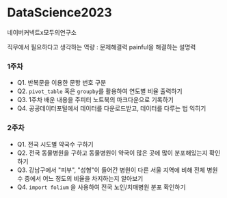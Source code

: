 # DataScience2023

네이버커넥트x모두의연구소

직무에서 필요하다고 생각하는 역량 : 문제해결력 painful을 해결하는 설명력

### 1주차
* Q1. 반복문을 이용한 문항 번호 구분 
* Q2. `pivot_table` 혹은 `groupby`를 활용하여 연도별 비율 출력하기
* Q3. 1주차 배운 내용을 주피터 노트북의 마크다운으로 기록하기
* Q4. 공공데이터포털에서 데이터를 다운로드받고, 데이터를 다루는 법 익히기

### 2주차
* Q1. 전국 시도별 약국수 구하기
* Q2. 전국 동물병원을 구하고 동물병원이 약국이 많은 곳에 많이 분포해있는지 확인하기
* Q3. 강남구에서 "피부", "성형"이 들어간 병원이 다른 서울 지역에 비해 전체 병원 수 중에서 어느 정도의 비율을 차지하는지 알아보기
* Q4. `import folium` 을 사용하여 전국 노인/치매병원 분포 확인하기
